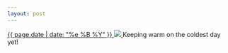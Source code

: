 ```yaml
---
layout: post
---
```


<p>
  <a href="/465">
    <time>{{ page.date | date: "%e %B %Y" }}</time>
    <img src="https://s3.amazonaws.com/life.aaronjgreenberg.com/465.jpg">
  </a>
  Keeping warm on the coldest day yet!
</p>

